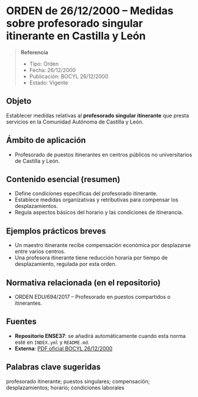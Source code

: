 # ORDEN de 26/12/2000 – Medidas sobre profesorado singular itinerante en Castilla y León

> **Referencia**
> - Tipo: Orden  
> - Fecha: 26/12/2000  
> - Publicación: BOCYL 26/12/2000  
> - Estado: Vigente  

## Objeto
Establecer medidas relativas al **profesorado singular itinerante** que presta servicios en la Comunidad Autónoma de Castilla y León.

## Ámbito de aplicación
- Profesorado de puestos itinerantes en centros públicos no universitarios de Castilla y León.  

## Contenido esencial (resumen)
- Define condiciones específicas del profesorado itinerante.  
- Establece medidas organizativas y retributivas para compensar los desplazamientos.  
- Regula aspectos básicos del horario y las condiciones de itinerancia.  

## Ejemplos prácticos breves
- Un maestro itinerante recibe compensación económica por desplazarse entre varios centros.  
- Una profesora itinerante tiene reducción horaria por tiempo de desplazamiento, regulada por esta orden.  

## Normativa relacionada (en el repositorio)
- ORDEN EDU/694/2017 – Profesorado en puestos compartidos o itinerantes.  

## Fuentes
- **Repositorio ENSE37**: se añadirá automáticamente cuando esta norma esté en `INDEX.yml` y `README.md`.  
- **Externa**: [PDF oficial BOCYL 26/12/2000](https://www.educa.jcyl.es/es/informacion/normativa-educacion/educacion-universitaria-1e800/profesorado-personal-centros-docentes-inspeccion-educativa/orden-26-diciembre-2000-establecen-determinadas-medidas-rel.ficheros/315639-O_2001_12_26.pdf)  

## Palabras clave sugeridas
profesorado itinerante; puestos singulares; compensación; desplazamientos; horario; condiciones laborales
